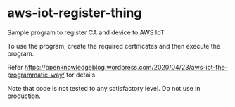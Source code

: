 # aws-iot-register-thing
Sample program to register CA and device to AWS IoT

To use the program, create the required certificates and then execute the program.

Refer https://openknowledgeblog.wordpress.com/2020/04/23/aws-iot-the-programmatic-way/ for details.

Note that code is not tested to any satisfactory level. Do not use in production.
